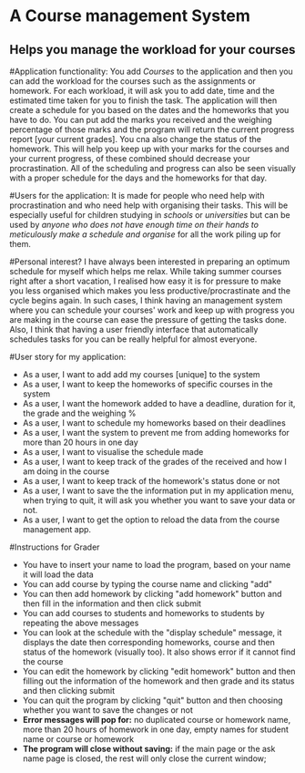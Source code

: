 # A Course management System

## Helps you manage the workload for your courses

#Application functionality:
You add *Courses* to the application and then you can add the workload for the courses such as the assignments or
homework. For each workload, it will ask you to add date, time and the estimated time taken for you to finish the task. The
application will then create a schedule for you based on the dates and the homeworks that you have to do. You can put add
the marks you received and the weighing percentage of those marks and the program will return the current progress report
[your current grades]. You cna also change the status of the homework. This will help you keep up with your marks for the
courses and your current progress, of these combined should decrease your procrastination. All of the scheduling and progress
can also be seen visually with a proper schedule for the days and the homeworks for that day.

#Users for the application:
It is made for people who need help with procrastination and who need help with organising their tasks.
This will be especially useful for children studying in *schools* or *universities* but can be used by *anyone who does not
have enough time on their hands to meticulously make a schedule and organise* for all the work piling up for them.

#Personal interest?
I have always been interested in preparing an optimum schedule for myself which helps me relax. While taking
summer courses right after a short vacation, I realised how easy it is for pressure to make you less organised which makes
you less productive/procrastinate and the cycle begins again. In such cases, I think having an management system where you
can schedule your courses' work and keep up with progress you are making in the course can ease the pressure of getting
the tasks done. Also, I think that having a user friendly interface that automatically schedules tasks for you can be
really helpful for almost everyone.

#User story for my application:
- As a user, I want to add add my courses [unique] to the system
- As a user, I want to keep the homeworks of specific courses in the system
- As a user, I want the homework added to have a deadline, duration for it, the grade and the weighing %
- As a user, I want to schedule my homeworks based on their deadlines
- As a user, I want the system to prevent me from adding homeworks for more than 20 hours in one day
- As a user, I want to visualise the schedule made
- As a user, I want to keep track of the grades of the received and how I am doing in the course
- As a user, I want to keep track of the homework's status done or not
- As a user, I want to save the the information put in my application menu, when trying to quit, it will ask you
    whether you want to save your data or not.
- As a user, I want to get the option to reload the data from the course management app.

#Instructions for Grader

- You have to insert your name to load the program, based on your name it will load the data
- You can add course by typing the course name and clicking "add"
- You can then add homework by clicking "add homework" button and then fill in the information and then click submit
- You can add courses to students and homeworks to students by repeating the above messages
- You can look at the schedule with the "display schedule" message, it displays the date then corresponding homeworks,
course and then status of the homework (visually too). It also shows error if it cannot find the course
 - You can edit the homework by clicking "edit homework" button and then filling out the
 information of the homework and then grade and its status and then clicking submit
 - You can quit the program by clicking "quit" button and then choosing whether you want to save the changes or not
 - **Error messages will pop for:** no duplicated course or homework name, more than 20 hours of homework in one day,
 empty names for student name or course or homework
 - **The program will close without saving:** if the main page or the ask name page is closed,
 the rest will only close the current window;

